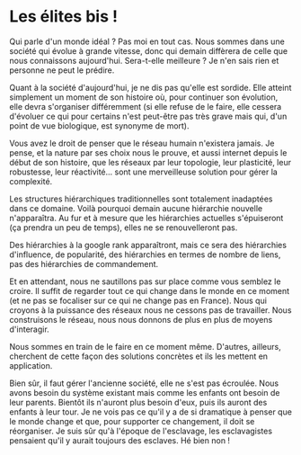 # Les élites bis !

Qui parle d'un monde idéal ? Pas moi en tout cas. Nous sommes dans une société qui évolue à grande vitesse, donc qui demain diffèrera de celle que nous connaissons aujourd'hui. Sera-t-elle meilleure ? Je n'en sais rien et personne ne peut le prédire.

Quant à la société d'aujourd'hui, je ne dis pas qu'elle est sordide. Elle atteint simplement un moment de son histoire où, pour continuer son évolution, elle devra s'organiser différemment (si elle refuse de le faire, elle cessera d'évoluer ce qui pour certains n'est peut-être pas très grave mais qui, d'un point de vue biologique, est synonyme de mort).

Vous avez le droit de penser que le réseau humain n'existera jamais. Je pense, et la nature par ses choix nous le prouve, et aussi internet depuis le début de son histoire, que les réseaux par leur topologie, leur plasticité, leur robustesse, leur réactivité... sont une merveilleuse solution pour gérer la complexité.

Les structures hiérarchiques traditionnelles sont totalement inadaptées dans ce domaine. Voilà pourquoi demain aucune hiérarchie nouvelle n'apparaîtra. Au fur et à mesure que les hiérarchies actuelles s'épuiseront (ça prendra un peu de temps), elles ne se renouvelleront pas.

Des hiérarchies à la google rank apparaîtront, mais ce sera des hiérarchies d'influence, de popularité, des hiérarchies en termes de nombre de liens, pas des hiérarchies de commandement.

Et en attendant, nous ne sautillons pas sur place comme vous semblez le croire. Il suffit de regarder tout ce qui change dans le monde en ce moment (et ne pas se focaliser sur ce qui ne change pas en France). Nous qui croyons à la puissance des réseaux nous ne cessons pas de travailler. Nous construisons le réseau, nous nous donnons de plus en plus de moyens d'interagir.

Nous sommes en train de le faire en ce moment même. D'autres, ailleurs, cherchent de cette façon des solutions concrètes et ils les mettent en application.

Bien sûr, il faut gérer l'ancienne société, elle ne s'est pas écroulée. Nous avons besoin du système existant mais comme les enfants ont besoin de leur parents. Bientôt ils n'auront plus besoin d'eux, puis ils auront des enfants à leur tour. Je ne vois pas ce qu'il y a de si dramatique à penser que le monde change et que, pour supporter ce changement, il doit se réorganiser. Je suis sûr qu'à l'époque de l'esclavage, les esclavagistes pensaient qu'il y aurait toujours des esclaves. Hé bien non !